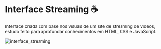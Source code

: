 # Interface Streaming :coffee:
Interface criada com base nos visuais de um site de streaming de vídeos, estudo feito para aprofundar conhecimentos em HTML, CSS e JavaScript.

![interface_streaming](https://user-images.githubusercontent.com/102837731/172061573-8a0b85da-b6ef-4fe7-b3c2-f8c87923cf3a.png)
